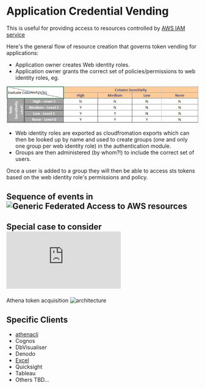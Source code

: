 # Application Credential Vending
This is useful for providing access to resources controlled by [AWS IAM service](https://aws.amazon.com/iam/)

Here's the general flow of resource creation that governs token vending for
applications:

* Application owner creates Web identity roles.
* Application owner grants the correct set of policies/permissions to web
  identity roles, eg.

![sdap access matrix ](images/analyst-matrix.png)

* Web identity roles are exported as cloudfromation exports which can then be
looked up by name and used to create groups (one and only one group per web
identity role) in the authentication module.
* Groups are then administered (by whom?!) to include the correct set of users.

Once a user is added to a group they will then be able to access sts tokens
based on the web identity role's permissions and policy.

## Sequence of events in ![Generic Federated Access to AWS resources](https://docs.aws.amazon.com/IAM/latest/UserGuide/images/saml-based-federation.diagram.png)

## Special case to consider ![Federated Access to Athena](https://docs.aws.amazon.com/athena/latest/ug/access-federation-saml.html)

Athena token acquisition ![architecture ](https://docs.aws.amazon.com/athena/latest/ug/images/athena-saml-based-federation.png)

## Specific Clients

* [athenacli](https://github.com/ucopacme/amazon-cognito-cdk-example-for-getting-aws-credentials/blob/dev/docs/athenacli.md)
* Cognos
* DbVisualiser
* Denodo
* [Excel](https://github.com/ucopacme/amazon-cognito-cdk-example-for-getting-aws-credentials/blob/dev/docs/excel.md)
* Quicksight
* Tableau
* Others TBD...
